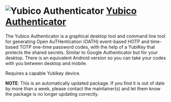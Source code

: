 # ![Yubico Authenticator](https://cdn.rawgit.com/pauby/ChocoPackages/ea3887ac/icons/yubico-authenticator.png "Yubico Authenticator Logo") [Yubico Authenticator](https://chocolatey.org/packages/yubico-authenticator)

The Yubico Authenticator is a graphical desktop tool and command line tool for generating Open AuTHentication (OATH) event-based HOTP and time-based TOTP one-time password codes, with the help of a YubiKey that protects the shared secrets. Similar to Google Authenticator but for your desktop. There is an equivalent Android version so you can take your codes with you between desktop and mobile.

Requires a capable Yubikey device.

**NOTE**: This is an automatically updated package. If you find it is out of date by more than a week, please contact the maintainer(s) and let them know the package is no longer updating correctly.